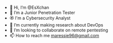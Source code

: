 - 👋 Hi, I’m @EsXchan
- 👀 I’m a Junior Penetration Tester
- 🏵️ I'm a Cybersecurity Analyst
- 🌱 I’m currently making research about DevOps
- 💞️ I’m looking to collaborate on remote pentesting 
- 📫 How to reach me maressie96@gmail.com

<!---
EsXchan/EsXchan is a ✨ special ✨ repository because its `README.md` (this file) appears on your GitHub profile.
You can click the Preview link to take a look at your changes.
--->
